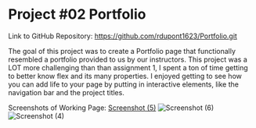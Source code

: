 # Project #02 Portfolio 

Link to GitHub Repository: https://github.com/rdupont1623/Portfolio.git



The goal of this project was to create a Portfolio page that functionally resembled a portfolio provided to us by our instructors. This project was a LOT more challenging than than assignment 1, I spent a ton of time getting to better know flex and its many properties. I enjoyed getting to see how you can add life to your page by putting in interactive elements, like the navigation bar and the project titles. 








Screenshots of Working Page:
[Screenshot (5)](https://user-images.githubusercontent.com/85468253/123557235-cad7c200-d75d-11eb-8092-e5ef501fb2fa.png)
![Screenshot (6)](https://user-images.githubusercontent.com/85468253/123557236-cc08ef00-d75d-11eb-8076-a11244557484.png)
![Screenshot (4)](https://user-images.githubusercontent.com/85468253/123557237-cca18580-d75d-11eb-8a57-457d51d828eb.png)
